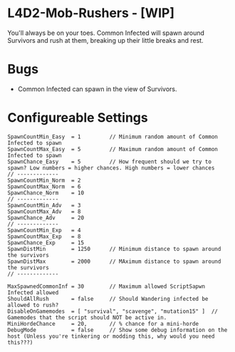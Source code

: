 # L4D2-Mob-Rushers - [WIP]
You'll always be on your toes. Common Infected will spawn around Survivors and rush at them, breaking up their little breaks and rest.

# Bugs
- Common Infected can spawn in the view of Survivors.

# Configureable Settings
	SpawnCountMin_Easy 	= 1			// Minimum random amount of Common Infected to spawn
	SpawnCountMax_Easy 	= 5			// Maximum random amount of Common Infected to spawn
	SpawnChance_Easy 	= 5			// How frequent should we try to spawn? Low numbers = higher chances. High numbers = lower chances
	// -------------
	SpawnCountMin_Norm 	= 2
	SpawnCountMax_Norm 	= 6
	SpawnChance_Norm 	= 10
	// -------------
	SpawnCountMin_Adv 	= 3
	SpawnCountMax_Adv 	= 8
	SpawnChance_Adv 	= 20
	// -------------
	SpawnCountMin_Exp 	= 4
	SpawnCountMax_Exp 	= 8
	SpawnChance_Exp     = 15
	SpawnDistMin 		= 1250		// Minimum distance to spawn around the survivors
	SpawnDistMax 		= 2000		// MAximum distance to spawn around the survivors
	// -------------

	MaxSpawnedCommonInf = 30		// Maximum allowed ScriptSapwn Infected allowed
	ShouldAllRush 		= false		// Should Wandering infected be allowed to rush?
	DisableOnGamemodes 	= [ "survival", "scavenge", "mutation15" ]	// Gamemodes that the script should NOT be active in.
	MiniHordeChance     = 20, 		// % chance for a mini-horde
	DebugMode 			= false 	// Show some debug information on the host (Unless you're tinkering or modding this, why would you need this???)
